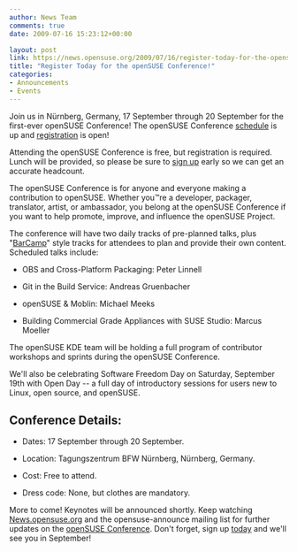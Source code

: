```yaml
---
author: News Team
comments: true
date: 2009-07-16 15:23:12+00:00

layout: post
link: https://news.opensuse.org/2009/07/16/register-today-for-the-opensuse-conference/
title: "Register Today for the openSUSE Conference!"
categories:
- Announcements
- Events
---
```

Join us in Nürnberg, Germany, 17 September through 20 September for the first-ever openSUSE Conference! The openSUSE Conference [schedule](http://conference.opensuse.org/schedule/) is up and [registration](http://conference.opensuse.org/registration/) is open!

Attending the openSUSE Conference is free, but registration is required. Lunch will be provided, so please be sure to [sign up](http://conference.opensuse.org/registration/) early so we can get an accurate headcount.

The openSUSE Conference is for anyone and everyone making a contribution to openSUSE. Whether you™re a developer, packager, translator, artist, or ambassador, you belong at the openSUSE Conference if you want to help promote, improve, and influence the openSUSE Project.

The conference will have two daily tracks of pre-planned talks, plus "[BarCamp](http://en.wikipedia.org/wiki/BarCamp)" style tracks for attendees to plan and provide their own content. Scheduled talks include:



	
  * OBS and Cross-Platform Packaging: Peter Linnell

	
  * Git in the Build Service: Andreas Gruenbacher

	
  * openSUSE & Moblin: Michael Meeks

	
  * Building Commercial Grade Appliances with SUSE Studio: Marcus Moeller


The openSUSE KDE team will be holding a full program of contributor workshops and sprints during the openSUSE Conference.

We'll also be celebrating Software Freedom Day on Saturday, September 19th with Open Day -- a full day of introductory sessions for users new to Linux, open source, and openSUSE.


## Conference Details:





	
  * Dates: 17 September through 20 September.

	
  * Location: Tagungszentrum BFW Nürnberg, Nürnberg, Germany.

	
  * Cost: Free to attend.

	
  * Dress code: None, but clothes are mandatory.


More to come! Keynotes will be announced shortly. Keep watching [News.opensuse.org](https://news.opensuse.org/) and the opensuse-announce mailing list for further updates on the [openSUSE Conference](http://conference.opensuse.org/). Don't forget, sign up [today](http://conference.opensuse.org/registration/) and we'll see you in September!		
